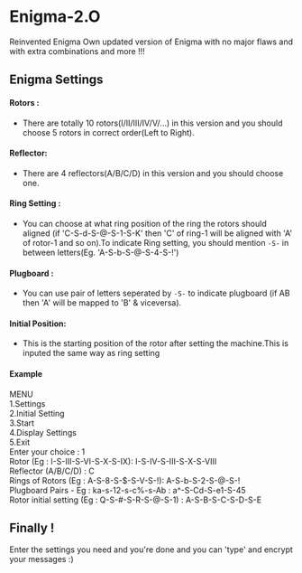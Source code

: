 # Enigma-2.O
Reinvented Enigma
Own updated version of Enigma with no major flaws and with extra combinations and more !!!

## Enigma Settings
   #### Rotors : 
   - There are totally 10 rotors(I/II/III/IV/V/...) in this version and you should choose 5 rotors in correct order(Left to Right).
    
   #### Reflector:
   - There are 4 reflectors(A/B/C/D) in this version and you should choose one.
    
   #### Ring Setting : 
   - You can choose at what ring position of the ring the rotors should aligned (if 'C-S-d-S-@-S-1-S-K' then 'C' of ring-1 will be aligned with 'A' of rotor-1 and so on).To indicate Ring setting, you should mention `-S-` in between letters(Eg. 'A-S-b-S-@-S-4-S-!')
    
   #### Plugboard :
   - You can use pair of letters seperated by `-S-` to indicate plugboard (if AB then 'A' will be mapped to 'B' & viceversa).
    
   #### Initial Position:
   - This is the starting position of the rotor after setting the machine.This is inputed the same way as ring setting
   
   #### Example
   MENU<br>
1.Settings<br>
2.Initial Setting<br>
3.Start<br>
4.Display Settings<br>
5.Exit<br>
Enter your choice : 1<br>
Rotor (Eg : I-S-III-S-VI-S-X-S-IX): I-S-IV-S-III-S-X-S-VIII<br>
Reflector (A/B/C/D) : C<br>
Rings of Rotors (Eg : A-S-8-S-$-S-V-S-!): A-S-b-S-2-S-@-S-!<br>
Plugboard Pairs - Eg : ka-s-12-s-c%-s-Ab : a^-S-Cd-S-e1-S-45<br>
Rotor initial setting (Eg : Q-S-#-S-R-S-@-S-1) : A-S-B-S-C-S-D-S-E<br>

## Finally !
 Enter the settings you need and you're done and you can 'type' and encrypt your messages :)
